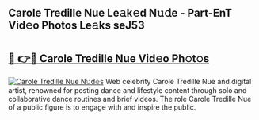 ## Carole Tredille Nue Le𝚊k𝚎d N𝚞𝚍e - Part-EnT Vid𝚎o Photos Le𝚊ks seJ53

# <h2><a href="http://fb6eix.evod.top/?m=Carole+Tredille+Nue">🔗 👉🔴 Carole Tredille Nue Vid𝚎o Ph𝚘t𝚘s</a></h2>

[![Carole Tredille Nue N𝚞d𝚎s](https://i.imgur.com/8V9OHl7.gif)](http://fb6eix.evod.top/?m=Carole+Tredille+Nue)
Web celebrity Carole Tredille Nue and digital artist, renowned for posting dance and lifestyle content through solo and collaborative dance routines and brief videos. The role Carole Tredille Nue of a public figure is to engage with and inspire the public. 
